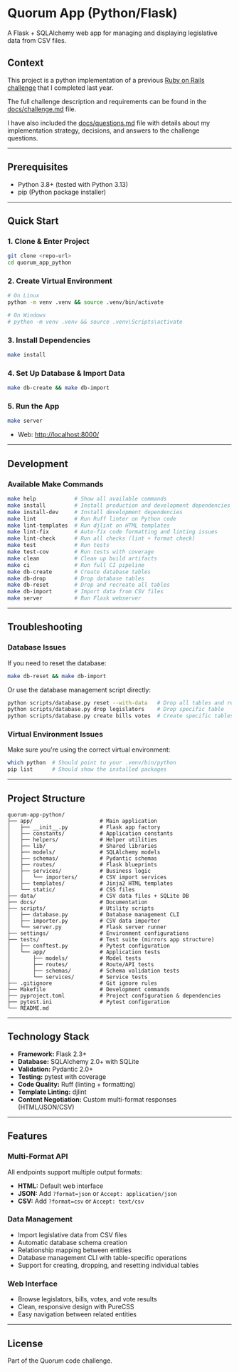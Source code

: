 # Quorum App (Python/Flask)

A Flask + SQLAlchemy web app for managing and displaying legislative data from CSV files. 

## Context

This project is a python implementation of a previous [Ruby on Rails challenge](https://github.com/w-osilva/quorum-app) that I completed last year. 

The full challenge description and requirements can be found in the [docs/challenge.md](docs/challenge.md) file.

I have also included the [docs/questions.md](docs/questions.md) file with details about my implementation strategy, decisions, and answers to the challenge questions.

---

## Prerequisites

- Python 3.8+ (tested with Python 3.13)
- pip (Python package installer)

---

## Quick Start

### 1. Clone & Enter Project

```bash
git clone <repo-url>
cd quorum_app_python
```

### 2. Create Virtual Environment

```bash
# On Linux
python -m venv .venv && source .venv/bin/activate

# On Windows
# python -m venv .venv && source .venv\Scripts\activate
```

### 3. Install Dependencies

```bash
make install
```

### 4. Set Up Database & Import Data

```bash
make db-create && make db-import
```

### 5. Run the App

```bash
make server
```

- Web: [http://localhost:8000/](http://localhost:8000/)

---

## Development

### Available Make Commands

```bash
make help            # Show all available commands
make install         # Install production and development dependencies
make install-dev     # Install development dependencies
make lint            # Run Ruff linter on Python code
make lint-templates  # Run djlint on HTML templates
make lint-fix        # Auto-fix code formatting and linting issues
make lint-check      # Run all checks (lint + format check)
make test            # Run tests
make test-cov        # Run tests with coverage
make clean           # Clean up build artifacts
make ci              # Run full CI pipeline
make db-create       # Create database tables
make db-drop         # Drop database tables
make db-reset        # Drop and recreate all tables
make db-import       # Import data from CSV files
make server          # Run Flask webserver   
```

---

## Troubleshooting

### Database Issues
If you need to reset the database:
```bash
make db-reset && make db-import
```

Or use the database management script directly:
```bash
python scripts/database.py reset --with-data   # Drop all tables and recreate them
python scripts/database.py drop legislators    # Drop specific table
python scripts/database.py create bills votes  # Create specific tables
```

### Virtual Environment Issues
Make sure you're using the correct virtual environment:
```bash
which python  # Should point to your .venv/bin/python
pip list      # Should show the installed packages
```

---

## Project Structure

```
quorum-app-python/
├── app/                     # Main application
│   ├── __init__.py          # Flask app factory
│   ├── constants/           # Application constants
│   ├── helpers/             # Helper utilities
│   ├── lib/                 # Shared libraries
│   ├── models/              # SQLAlchemy models
│   ├── schemas/             # Pydantic schemas
│   ├── routes/              # Flask blueprints
│   ├── services/            # Business logic
│   │   └── importers/       # CSV import services
│   ├── templates/           # Jinja2 HTML templates
│   └── static/              # CSS files
├── data/                    # CSV data files + SQLite DB
├── docs/                    # Documentation
├── scripts/                 # Utility scripts
│   ├── database.py          # Database management CLI
│   ├── importer.py          # CSV data importer
│   └── server.py            # Flask server runner
├── settings/                # Environment configurations
├── tests/                   # Test suite (mirrors app structure)
│   ├── conftest.py          # Pytest configuration
│   └── app/                 # Application tests
│       ├── models/          # Model tests
│       ├── routes/          # Route/API tests
│       ├── schemas/         # Schema validation tests
│       └── services/        # Service tests
├── .gitignore               # Git ignore rules
├── Makefile                 # Development commands
├── pyproject.toml           # Project configuration & dependencies
├── pytest.ini               # Pytest configuration
└── README.md
```

---

## Technology Stack

- **Framework:** Flask 2.3+
- **Database:** SQLAlchemy 2.0+ with SQLite
- **Validation:** Pydantic 2.0+
- **Testing:** pytest with coverage
- **Code Quality:** Ruff (linting + formatting)
- **Template Linting:** djlint
- **Content Negotiation:** Custom multi-format responses (HTML/JSON/CSV)

---

## Features

### Multi-Format API
All endpoints support multiple output formats:
- **HTML:** Default web interface
- **JSON:** Add `?format=json` or `Accept: application/json`
- **CSV:** Add `?format=csv` or `Accept: text/csv`

### Data Management
- Import legislative data from CSV files
- Automatic database schema creation  
- Relationship mapping between entities
- Database management CLI with table-specific operations
- Support for creating, dropping, and resetting individual tables

### Web Interface
- Browse legislators, bills, votes, and vote results
- Clean, responsive design with PureCSS
- Easy navigation between related entities

---

## License

Part of the Quorum code challenge. 
